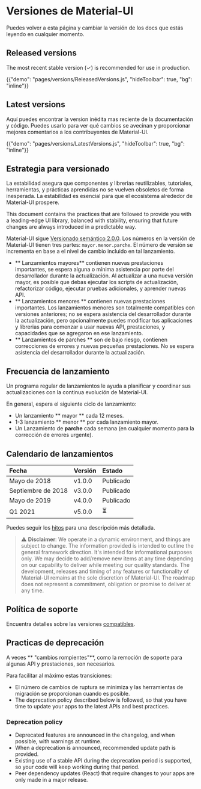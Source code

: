 # Versiones de Material-UI

<p class="description">Puedes volver a esta página y cambiar la versión de los docs que estás leyendo en cualquier momento.</p>

## Released versions

The most recent stable version (✓) is recommended for use in production.

{{"demo": "pages/versions/ReleasedVersions.js", "hideToolbar": true, "bg": "inline"}}

## Latest versions

Aquí puedes encontrar la version inédita mas reciente de la documentación y código. Puedes usarlo para ver qué cambios se avecinan y proporcionar mejores comentarios a los contribuyentes de Material-UI.

{{"demo": "pages/versions/LatestVersions.js", "hideToolbar": true, "bg": "inline"}}

## Estrategia para versionado

La estabilidad asegura que componentes y librerias reutilizables, tutoriales, herramientas, y prácticas aprendidas no se vuelven obsoletos de forma inesperada. La estabilidad es esencial para que el ecosistema alrededor de Material-UI prospere.

This document contains the practices that are followed to provide you with a leading-edge UI library, balanced with stability, ensuring that future changes are always introduced in a predictable way.

Material-UI sigue [Versionado semántico 2.0.0](https://semver.org/). Los números en la versión de Material-UI tienen tres partes: `mayor.menor.parche`. El número de versión se incrementa en base a el nivel de cambio incluido en tal lanzamiento.

- ** Lanzamientos mayores** contienen nuevas prestaciones importantes, se espera alguna o mínima asistencia por parte del desarrollador durante la actualización. Al actualizar a una nueva versión mayor, es posible que debas ejecutar los scripts de actualización, refactorizar código, ejecutar pruebas adicionales, y aprender nuevas API.
- ** Lanzamientos menores ** contienen nuevas prestaciones importantes. Los lanzamientos menores son totalmente compatibles con versiones anteriores; no se espera asistencia del desarrollador durante la actualización, pero opcionalmente puedes modificar tus aplicaciones y librerias para comenzar a usar nuevas API, prestaciones, y capacidades que se agregaron en ese lanzamiento.
- ** Lanzamientos de parches ** son de bajo riesgo, contienen correcciones de errores y nuevas pequeñas prestaciones. No se espera asistencia del desarrollador durante la actualización.

## Frecuencia de lanzamiento

Un programa regular de lanzamientos le ayuda a planificar y coordinar sus actualizaciones con la continua evolución de Material-UI.

En general, espera el siguiente ciclo de lanzamiento:

- Un lanzamiento ** mayor ** cada 12 meses.
- 1-3 lanzamiento ** menor ** por cada lanzamiento mayor.
- Un Lanzamiento de **parche** cada semana (en cualquier momento para la corrección de errores urgente).

## Calendario de lanzamientos

| Fecha              | Versión | Estado    |
|:------------------ |:------- |:--------- |
| Mayo de 2018       | v1.0.0  | Publicado |
| Septiembre de 2018 | v3.0.0  | Publicado |
| Mayo de 2019       | v4.0.0  | Publicado |
| Q1 2021            | v5.0.0  | ⏳         |


Puedes seguir los [hitos](https://github.com/mui-org/material-ui/milestones) para una descripción más detallada.

> ⚠️ **Disclaimer**: We operate in a dynamic environment, and things are subject to change. The information provided is intended to outline the general framework direction. It's intended for informational purposes only. We may decide to add/remove new items at any time depending on our capability to deliver while meeting our quality standards. The development, releases and timing of any features or functionality of Material-UI remains at the sole discretion of Material-UI. The roadmap does not represent a commitment, obligation or promise to deliver at any time.

## Política de soporte

Encuentra detalles sobre las versiones [compatibles](/getting-started/support/#supported-versions).

## Practicas de deprecación

A veces ** "cambios rompientes"**, como la remoción de soporte para algunas API y prestaciones, son necesarios.

Para facilitar al máximo estas transiciones:

- El número de cambios de ruptura se minimiza y las herramientas de migración se proporcionan cuando es posible.
- The deprecation policy described below is followed, so that you have time to update your apps to the latest APIs and best practices.

### Deprecation policy

- Deprecated features are announced in the changelog, and when possible, with warnings at runtime.
- When a deprecation is announced, recommended update path is provided.
- Existing use of a stable API during the deprecation period is supported, so your code will keep working during that period.
- Peer dependency updates (React) that require changes to your apps are only made in a major release.
